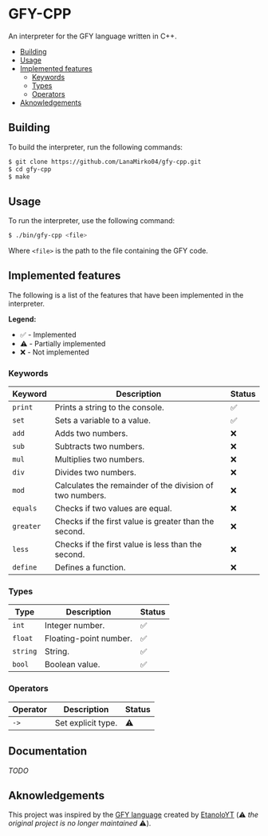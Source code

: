 # GFY-CPP

An interpreter for the GFY language written in C++.

- [Building](#building)
- [Usage](#usage)
- [Implemented features](#implemented-features)
  - [Keywords](#keywords)
  - [Types](#types)
  - [Operators](#operators)
- [Aknowledgements](#aknowledgements)

## Building

To build the interpreter, run the following commands:

```bash
$ git clone https://github.com/LanaMirko04/gfy-cpp.git
$ cd gfy-cpp
$ make
```

## Usage

To run the interpreter, use the following command:

```bash
$ ./bin/gfy-cpp <file>
```

Where `<file>` is the path to the file containing the GFY code.

## Implemented features

The following is a list of the features that have been implemented in the interpreter.

**Legend:**
- :white_check_mark: - Implemented
- :warning: - Partially implemented
- :x: - Not implemented

### Keywords
| Keyword | Description | Status |
| --- | --- | --- |
| `print` | Prints a string to the console. | :white_check_mark: |
| `set` | Sets a variable to a value. | :white_check_mark: |
| `add` | Adds two numbers. | :x: |
| `sub` | Subtracts two numbers. | :x: |
| `mul` | Multiplies two numbers. | :x: |
| `div` | Divides two numbers. | :x: |
| `mod` | Calculates the remainder of the division of two numbers. | :x: |
| `equals` | Checks if two values are equal. | :x: |
| `greater` | Checks if the first value is greater than the second. | :x: |
| `less` | Checks if the first value is less than the second. | :x: |
| `define` | Defines a function. | :x: |

### Types
| Type | Description | Status |
| --- | --- | --- |
| `int` | Integer number. | :white_check_mark: |
| `float` | Floating-point number. | :white_check_mark: |
| `string` | String. | :white_check_mark: |
| `bool` | Boolean value. | :white_check_mark: |

### Operators
| Operator | Description | Status |
| --- | --- | --- |
| `->` | Set explicit type. | :warning: |

## Documentation

_TODO_

## Aknowledgements

This project was inspired by the [GFY language](https://github.com/EtanoloYT/gfy) created by [EtanoloYT](https://github.com/EtanoloYT/) (:warning: _the original project is no longer maintained_ :warning:).
